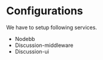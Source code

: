 # Configurations

We have to setup following services.

* Nodebb
* Discussion-middleware
* Discussion-ui
